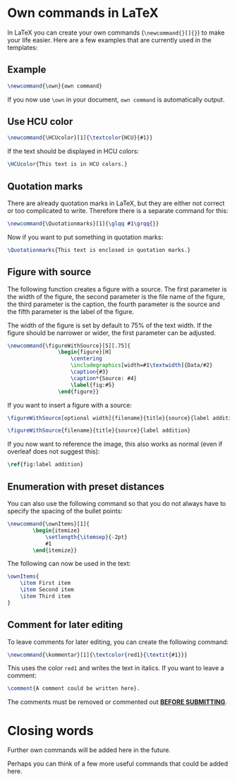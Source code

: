 # Own commands in LaTeX

In LaTeX you can create your own commands (`\newcommand{}[]{}`) to make your life easier. Here are a few examples that are currently used in the templates:

## Example

```latex
\newcommand{\own}{own command}
```

If you now use `\own` in your document, `own command` is automatically output.

## Use HCU color

```latex
\newcommand{\HCUcolor}[1]{\textcolor{HCU}{#1}}
```

If the text should be displayed in HCU colors:
    
```latex
\HCUcolor{This text is in HCU colors.}
```

## Quotation marks

There are already quotation marks in LaTeX, but they are either not correct or too complicated to write. Therefore there is a separate command for this:

```latex
\newcommand{\Quotationmarks}[1]{\glqq #1\grqq{}}
```

Now if you want to put something in quotation marks:

```latex
\Quotationmarks{This text is enclosed in quotation marks.}
```

## Figure with source

The following function creates a figure with a source. The first parameter is the width of the figure, the second parameter is the file name of the figure, the third parameter is the caption, the fourth parameter is the source and the fifth parameter is the label of the figure.

The width of the figure is set by default to 75% of the text width. If the figure should be narrower or wider, the first parameter can be adjusted.

```latex
\newcommand{\figureWithSource}[5][.75]{
                \begin{figure}[H]
                	\centering
                	\includegraphics[width=#1\textwidth]{Data/#2}
                	\caption{#3}
                	\caption*{Source: #4}
                	\label{fig:#5}
                \end{figure}}
```

If you want to insert a figure with a source:

```latex
\figureWithSource[optional width]{filename}{title}{source}{label addition}

\figureWithSource{filename}{title}{source}{label addition}
```

If you now want to reference the image, this also works as normal (even if overleaf does not suggest this):

```latex
\ref{fig:label addition}
```

## Enumeration with preset distances

You can also use the following command so that you do not always have to specify the spacing of the bullet points:

```latex
\newcommand{\ownItems}[1]{
        \begin{itemize}	
        	\setlength{\itemsep}{-2pt}
        	#1
        \end{itemize}}
```

The following can now be used in the text:

```latex
\ownItems{
    \item First item
    \item Second item
    \item Third item
}
```

## Comment for later editing

To leave comments for later editing, you can create the following command:

```latex
\newcommand{\kommentar}[1]{\textcolor{red1}{\textit{#1}}}
```

This uses the color `red1` and writes the text in italics. If you want to leave a comment:

```latex
\comment{A comment could be written here}.
```

The comments must be removed or commented out <u>**BEFORE SUBMITTING**</u>.

# Closing words

Further own commands will be added here in the future.

Perhaps you can think of a few more useful commands that could be added here.